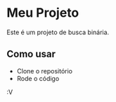 # Meu Projeto
Este é um projeto de busca binária.

## Como usar
- Clone o repositório
- Rode o código

:V
